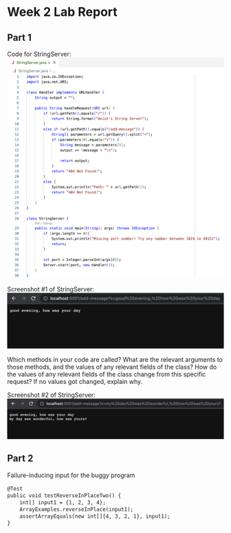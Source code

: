 # Week 2 Lab Report

## Part 1

Code for StringServer:
![Image](images/StringServer.png)

Screenshot #1 of StringServer:
![Image](images/StringServerDemo1.png)

Which methods in your code are called?
What are the relevant arguments to those methods, and the values of any relevant fields of the class?
How do the values of any relevant fields of the class change from this specific request? If no values got changed, explain why.

Screenshot #2 of StringServer:
![Image](images/StringServerDemo2.png)

## Part 2

Failure-inducing input for the buggy program
```
@Test
public void testReverseInPlaceTwo() {
    int[] input1 = {1, 2, 3, 4};
    ArrayExamples.reverseInPlace(input1);
    assertArrayEquals(new int[]{4, 3, 2, 1}, input1);
}
```
